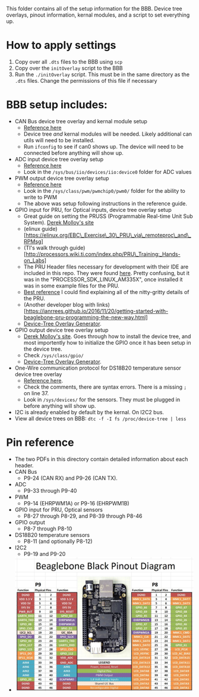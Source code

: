 This folder contains all of the setup information for the BBB. Device tree overlays, pinout information, kernal modules, and a script to set everything up.

# How to apply settings
1. Copy over all `.dts` files to the BBB using `scp`
2. Copy over the `initOverlay` script to the BBB   
3. Run the `./initOverlay` script. This must be in the same directory as the `.dts` files. Change the permissions of this file if necessary

# BBB setup includes: 
* CAN Bus device tree overlay and kernal module setup
  * [Reference here](https://electronics.stackexchange.com/questions/195416/beaglebone-black-can-bus-setup)
  * Device tree _and_ kernal modules will be needed. Likely additional can utils will need to be installed.
  * Run `ifconfig` to see if can0 shows up. The device will need to be connected before anything will show up.
* ADC input device tree overlay setup
  * [Reference here](https://www.teachmemicro.com/beaglebone-black-adc/)
  * Look in the `/sys/bus/iio/devices/iio:device0` folder for ADC values
* PWM output device tree overlay setup
  * [Reference here](https://www.teachmemicro.com/beaglebone-black-pwm-ubuntu-device-tree/)
  * Look in the `/sys/class/pwm/pwmchip0/pwm0/` folder for the ability to write to PWM
  * The above was setup following instructions in the reference guide.
* GPIO input for PRU, for Optical inputs, device tree overlay setup
  * Great guide on setting the PRUSS (Programmable Real-time Unit Sub System). [Derek Molloy's site](http://exploringbeaglebone.com/chapter13/)
  * (elinux guide)[https://elinux.org/EBC\_Exercise\_30\_PRU\_via\_remoteproc\_and\_RPMsg]
  * (TI's walk through guide)[http://processors.wiki.ti.com/index.php/PRU\_Training:_Hands-on_Labs]
  * The PRU Header files necessary for development with their IDE are included in this repo. They were found [here](http://www.ti.com/tool/PROCESSOR-SDK-AM335X). Pretty confusing, but it was in the "PROCESSOR\_SDK\_LINUX\_AM335X", once installed it was in some example files for the PRU.
  * [Best reference](https://elinux.org/images/d/da/Am335xPruReferenceGuide.pdf) I could find explaining all of the nitty-gritty details of the PRU. 
  * (Another developer blog with links)[https://ianrrees.github.io/2016/11/20/getting-started-with-beaglebone-pru-programming-the-new-way.html]
  * [Device-Tree Overlay Generator](http://www.kilobaser.com/blog/2014-07-28-beaglebone-black-devicetreeoverlay-generator). 
* GPIO output device tree overlay setup
  * [Derek Molloy's site](http://derekmolloy.ie/gpios-on-the-beaglebone-black-using-device-tree-overlays/). Goes through how to install the device tree, and most importently how to initialize the GPIO once it has been setup in the device tree.
  * Check `/sys/class/gpio/` 
  * [Device-Tree Overlay Generator](http://www.kilobaser.com/blog/2014-07-28-beaglebone-black-devicetreeoverlay-generator). 
* One-Wire communication protocol for DS18B20 temperature sensor device tree overlay
  * [Reference here](http://www.bonebrews.com/temperature-monitoring-with-the-ds18b20-on-a-beaglebone-black/).
  * Check the comments, there are syntax errors. There is a missing `;` on line 37.
  * Look in `/sys/devices/` for the sensors. They must be plugged in before anything will show up.
* I2C is already enabled by default by the kernal. On I2C2 bus.
* View all device trees on BBB: `dtc -f -I fs /proc/device-tree | less `



# Pin reference
* The two PDFs in this directory contain detailed information about each header. 
* CAN Bus 
  * P9-24 (CAN RX) and P9-26 (CAN TX).
* ADC 
  * P9-33 through P9-40
* PWM
  * P9-14 (EHRPWM1A) or P9-16 (EHRPWM1B)
* GPIO input for PRU, Optical sensors
  * P8-27 through P8-29, and P8-39 through P8-46
* GPIO output 
  * P8-7 through P8-10
* DS18B20 temperature sensors
  * P8-11 (and optionally P8-12)
* I2C2
  * P9-19 and P9-20
* ![default BBB pinout](beaglebone-black-pinout.jpg)


